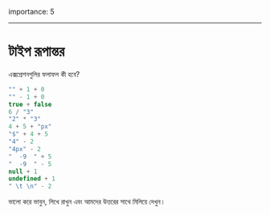 importance: 5

---

# টাইপ রূপান্তর

এক্সপ্রেশনগুলির ফলাফল কী হবে?

```js no-beautify
"" + 1 + 0
"" - 1 + 0
true + false
6 / "3"
"2" * "3"
4 + 5 + "px"
"$" + 4 + 5
"4" - 2
"4px" - 2
"  -9  " + 5
"  -9  " - 5
null + 1
undefined + 1
" \t \n" - 2
```

ভালো করে ভাবুন, লিখে রাখুন এবং আমদের উত্তরের সাথে মিলিয়ে দেখুন।
